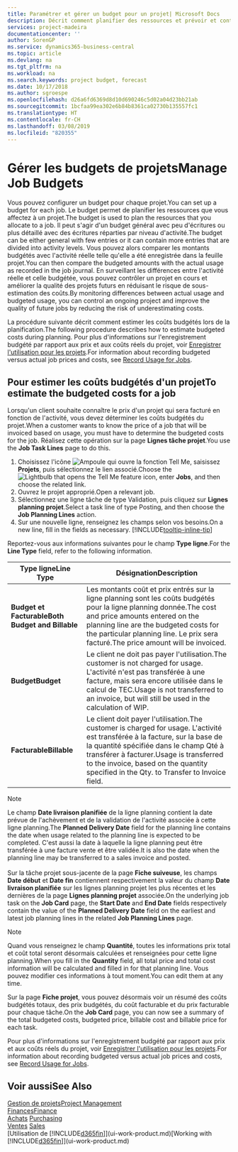 ```yaml
---
title: Paramétrer et gérer un budget pour un projet| Microsoft Docs
description: Décrit comment planifier des ressources et prévoir et contrôler les coûts d'un projet en définissant un budget pour chaque projet.
services: project-madeira
documentationcenter: ''
author: SorenGP
ms.service: dynamics365-business-central
ms.topic: article
ms.devlang: na
ms.tgt_pltfrm: na
ms.workload: na
ms.search.keywords: project budget, forecast
ms.date: 10/17/2018
ms.author: sgroespe
ms.openlocfilehash: d26a6fd6369d8d10d690246c5d02a04d23bb21ab
ms.sourcegitcommit: 1bcfaa99ea302e6b84b8361ca02730b135557fc1
ms.translationtype: HT
ms.contentlocale: fr-CH
ms.lasthandoff: 03/08/2019
ms.locfileid: "820355"
---
```

# <a name="manage-job-budgets"></a><span data-ttu-id="d86af-103">Gérer les budgets de projets</span><span class="sxs-lookup"><span data-stu-id="d86af-103">Manage Job Budgets</span></span>
<span data-ttu-id="d86af-104">Vous pouvez configurer un budget pour chaque projet.</span><span class="sxs-lookup"><span data-stu-id="d86af-104">You can set up a budget for each job.</span></span> <span data-ttu-id="d86af-105">Le budget permet de planifier les ressources que vous affectez à un projet.</span><span class="sxs-lookup"><span data-stu-id="d86af-105">The budget is used to plan the resources that you allocate to a job.</span></span> <span data-ttu-id="d86af-106">Il peut s'agir d'un budget général avec peu d'écritures ou plus détaillé avec des écritures réparties par niveau d'activité.</span><span class="sxs-lookup"><span data-stu-id="d86af-106">The budget can be either general with few entries or it can contain more entries that are divided into activity levels.</span></span> <span data-ttu-id="d86af-107">Vous pouvez alors comparer les montants budgétés avec l'activité réelle telle qu'elle a été enregistrée dans la feuille projet.</span><span class="sxs-lookup"><span data-stu-id="d86af-107">You can then compare the budgeted amounts with the actual usage as recorded in the job journal.</span></span> <span data-ttu-id="d86af-108">En surveillant les différences entre l'activité réelle et celle budgétée, vous pouvez contrôler un projet en cours et améliorer la qualité des projets futurs en réduisant le risque de sous-estimation des coûts.</span><span class="sxs-lookup"><span data-stu-id="d86af-108">By monitoring differences between actual usage and budgeted usage, you can control an ongoing project and improve the quality of future jobs by reducing the risk of underestimating costs.</span></span>

<span data-ttu-id="d86af-109">La procédure suivante décrit comment estimer les coûts budgétés lors de la planification.</span><span class="sxs-lookup"><span data-stu-id="d86af-109">The following procedure describes how to estimate budgeted costs during planning.</span></span> <span data-ttu-id="d86af-110">Pour plus d'informations sur l'enregistrement budgété par rapport aux prix et aux coûts réels du projet, voir [Enregistrer l'utilisation pour les projets](projects-how-record-job-usage.md).</span><span class="sxs-lookup"><span data-stu-id="d86af-110">For information about recording budgeted versus actual job prices and costs, see [Record Usage for Jobs](projects-how-record-job-usage.md).</span></span>  

## <a name="JobBudgetCosts"></a> <span data-ttu-id="d86af-111">Pour estimer les coûts budgétés d'un projet</span><span class="sxs-lookup"><span data-stu-id="d86af-111">To estimate the budgeted costs for a job</span></span>
<span data-ttu-id="d86af-112">Lorsqu'un client souhaite connaître le prix d'un projet qui sera facturé en fonction de l'activité, vous devez déterminer les coûts budgétés du projet.</span><span class="sxs-lookup"><span data-stu-id="d86af-112">When a customer wants to know the price of a job that will be invoiced based on usage, you must have to determine the budgeted costs for the job.</span></span> <span data-ttu-id="d86af-113">Réalisez cette opération sur la page **Lignes tâche projet**.</span><span class="sxs-lookup"><span data-stu-id="d86af-113">You use the **Job Task Lines** page to do this.</span></span>

1. <span data-ttu-id="d86af-114">Choisissez l'icône ![Ampoule qui ouvre la fonction Tell Me](media/ui-search/search_small.png "Dites-moi ce que vous voulez faire"), saisissez **Projets**, puis sélectionnez le lien associé.</span><span class="sxs-lookup"><span data-stu-id="d86af-114">Choose the ![Lightbulb that opens the Tell Me feature](media/ui-search/search_small.png "Tell me what you want to do") icon, enter **Jobs**, and then choose the related link.</span></span>  
2. <span data-ttu-id="d86af-115">Ouvrez le projet approprié.</span><span class="sxs-lookup"><span data-stu-id="d86af-115">Open a relevant job.</span></span>
3. <span data-ttu-id="d86af-116">Sélectionnez une ligne tâche de type Validation, puis cliquez sur **Lignes planning projet**.</span><span class="sxs-lookup"><span data-stu-id="d86af-116">Select a task line of type Posting, and then choose the **Job Planning Lines** action.</span></span>
4. <span data-ttu-id="d86af-117">Sur une nouvelle ligne, renseignez les champs selon vos besoins.</span><span class="sxs-lookup"><span data-stu-id="d86af-117">On a new line, fill in the fields as necessary.</span></span> [!INCLUDE[tooltip-inline-tip](includes/tooltip-inline-tip_md.md)]   

<span data-ttu-id="d86af-118">Reportez-vous aux informations suivantes pour le champ **Type ligne**.</span><span class="sxs-lookup"><span data-stu-id="d86af-118">For the **Line Type** field, refer to the following information.</span></span>  

| <span data-ttu-id="d86af-119">Type ligne</span><span class="sxs-lookup"><span data-stu-id="d86af-119">Line Type</span></span> | <span data-ttu-id="d86af-120">Désignation</span><span class="sxs-lookup"><span data-stu-id="d86af-120">Description</span></span> |
| --- | --- |
| <span data-ttu-id="d86af-121">**Budget et Facturable**</span><span class="sxs-lookup"><span data-stu-id="d86af-121">**Both Budget and Billable**</span></span> |<span data-ttu-id="d86af-122">Les montants coût et prix entrés sur la ligne planning sont les coûts budgétés pour la ligne planning donnée.</span><span class="sxs-lookup"><span data-stu-id="d86af-122">The cost and price amounts entered on the planning line are the budgeted costs for the particular planning line.</span></span> <span data-ttu-id="d86af-123">Le prix sera facturé.</span><span class="sxs-lookup"><span data-stu-id="d86af-123">The price amount will be invoiced.</span></span> |
| <span data-ttu-id="d86af-124">**Budget**</span><span class="sxs-lookup"><span data-stu-id="d86af-124">**Budget**</span></span> |<span data-ttu-id="d86af-125">Le client ne doit pas payer l'utilisation.</span><span class="sxs-lookup"><span data-stu-id="d86af-125">The customer is not charged for usage.</span></span> <span data-ttu-id="d86af-126">L'activité n'est pas transférée à une facture, mais sera encore utilisée dans le calcul de TEC.</span><span class="sxs-lookup"><span data-stu-id="d86af-126">Usage is not transferred to an invoice, but will still be used in the calculation of WIP.</span></span> |
| <span data-ttu-id="d86af-127">**Facturable**</span><span class="sxs-lookup"><span data-stu-id="d86af-127">**Billable**</span></span> |<span data-ttu-id="d86af-128">Le client doit payer l'utilisation.</span><span class="sxs-lookup"><span data-stu-id="d86af-128">The customer is charged for usage.</span></span> <span data-ttu-id="d86af-129">L'activité est transférée à la facture, sur la base de la quantité spécifiée dans le champ Qté à transférer à facturer.</span><span class="sxs-lookup"><span data-stu-id="d86af-129">Usage is transferred to the invoice, based on the quantity specified in the Qty. to Transfer to Invoice field.</span></span> |

> [!NOTE]  
> <span data-ttu-id="d86af-130">Le champ **Date livraison planifiée** de la ligne planning contient la date prévue de l'achèvement et de la validation de l'activité associée à cette ligne planning.</span><span class="sxs-lookup"><span data-stu-id="d86af-130">The **Planned Delivery Date** field for the planning line contains the date when usage related to the planning line is expected to be completed.</span></span> <span data-ttu-id="d86af-131">C'est aussi la date à laquelle la ligne planning peut être transférée à une facture vente et être validée.</span><span class="sxs-lookup"><span data-stu-id="d86af-131">It is also the date when the planning line may be transferred to a sales invoice and posted.</span></span> <br /><br /> <span data-ttu-id="d86af-132">Sur la tâche projet sous-jacente de la page **Fiche suiveuse**, les champs **Date début** et **Date fin** contiennent respectivement la valeur du champ **Date livraison planifiée** sur les lignes planning projet les plus récentes et les dernières de la page **Lignes planning projet** associée.</span><span class="sxs-lookup"><span data-stu-id="d86af-132">On the underlying job task on the **Job Card** page, the **Start Date** and **End Date** fields respectively contain the value of the **Planned Delivery Date** field on the earliest and latest job planning lines in the related **Job Planning Lines** page.</span></span>

> [!NOTE]  
>   <span data-ttu-id="d86af-133">Quand vous renseignez le champ **Quantité**, toutes les informations prix total et coût total seront désormais calculées et renseignées pour cette ligne planning.</span><span class="sxs-lookup"><span data-stu-id="d86af-133">When you fill in the **Quantity** field, all total price and total cost information will be calculated and filled in for that planning line.</span></span> <span data-ttu-id="d86af-134">Vous pouvez modifier ces informations à tout moment.</span><span class="sxs-lookup"><span data-stu-id="d86af-134">You can edit them at any time.</span></span>

<span data-ttu-id="d86af-135">Sur la page **Fiche projet**, vous pouvez désormais voir un résumé des coûts budgétés totaux, des prix budgétés, du coût facturable et du prix facturable pour chaque tâche.</span><span class="sxs-lookup"><span data-stu-id="d86af-135">On the **Job Card** page, you can now see a summary of the total budgeted costs, budgeted price, billable cost and billable price for each task.</span></span>

<span data-ttu-id="d86af-136">Pour plus d'informations sur l'enregistrement budgété par rapport aux prix et aux coûts réels du projet, voir [Enregistrer l'utilisation pour les projets](projects-how-record-job-usage.md).</span><span class="sxs-lookup"><span data-stu-id="d86af-136">For information about recording budgeted versus actual job prices and costs, see [Record Usage for Jobs](projects-how-record-job-usage.md).</span></span>

## <a name="see-also"></a><span data-ttu-id="d86af-137">Voir aussi</span><span class="sxs-lookup"><span data-stu-id="d86af-137">See Also</span></span>
[<span data-ttu-id="d86af-138">Gestion de projets</span><span class="sxs-lookup"><span data-stu-id="d86af-138">Project Management</span></span>](projects-manage-projects.md)  
[<span data-ttu-id="d86af-139">Finances</span><span class="sxs-lookup"><span data-stu-id="d86af-139">Finance</span></span>](finance.md)  
<span data-ttu-id="d86af-140">[Achats](purchasing-manage-purchasing.md)       </span><span class="sxs-lookup"><span data-stu-id="d86af-140">[Purchasing](purchasing-manage-purchasing.md)       </span></span>  
<span data-ttu-id="d86af-141">[Ventes](sales-manage-sales.md)    </span><span class="sxs-lookup"><span data-stu-id="d86af-141">[Sales](sales-manage-sales.md)    </span></span>  
<span data-ttu-id="d86af-142">[Utilisation de [!INCLUDE[d365fin](includes/d365fin_md.md)]](ui-work-product.md)</span><span class="sxs-lookup"><span data-stu-id="d86af-142">[Working with [!INCLUDE[d365fin](includes/d365fin_md.md)]](ui-work-product.md)</span></span>  
